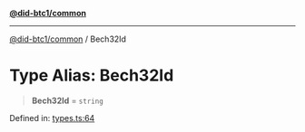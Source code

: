 [**@did-btc1/common**](../README.md)

***

[@did-btc1/common](../globals.md) / Bech32Id

# Type Alias: Bech32Id

> **Bech32Id** = `string`

Defined in: [types.ts:64](https://github.com/dcdpr/did-btc1-js/blob/4ab6f9915d95beed9bc633644c9db1539395f512/packages/common/src/types.ts#L64)

